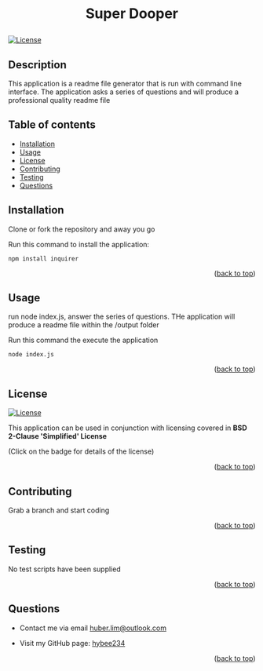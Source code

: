
<a name="readme-top"></a>

# <p style="text-align: center;">Super Dooper</p>

[![License](https://img.shields.io/badge/License-BSD_2--Clause-orange.svg)](https://opensource.org/licenses/BSD-2-Clause)

## Description

This application is a readme file generator that is run with command line interface. The application asks a series of questions and will produce a professional quality readme file

## Table of contents

- [Installation](#installation)
- [Usage](#usage)
- [License](#license)
- [Contributing](#contributing)
- [Testing](#testing)
- [Questions](#questions)

## Installation

Clone or fork the repository and away you go



Run this command to install the application:
~~~
npm install inquirer
~~~
            

<p align="right">(<a href="#readme-top">back to top</a>)</p>

## Usage

run node index.js, answer the series of questions. THe application will produce a readme file within the /output folder



Run this command the execute the application
~~~
node index.js
~~~
        

<p align="right">(<a href="#readme-top">back to top</a>)</p>
    
## License


[![License](https://img.shields.io/badge/License-BSD_2--Clause-orange.svg)](https://opensource.org/licenses/BSD-2-Clause)

This application can be used in conjunction with licensing covered in  <b>BSD 2-Clause 'Simplified' License</b>

(Click on the badge for details of the license)



<p align="right">(<a href="#readme-top">back to top</a>)</p>

## Contributing

Grab a branch and start coding

<p align="right">(<a href="#readme-top">back to top</a>)</p>

## Testing

No test scripts have been supplied

<p align="right">(<a href="#readme-top">back to top</a>)</p>

## Questions

- Contact me via email huber.lim@outlook.com

- Visit my GitHub page: <a href="https://github.com/hybee234"> hybee234 </a>
  
<p align="right">(<a href="#readme-top">back to top</a>)</p>
